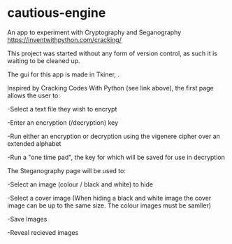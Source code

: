 # cautious-engine
An app to experiment with Cryptography and Seganography
https://inventwithpython.com/cracking/

This project was started without any form of version control, as such it is waiting to be cleaned up.

The gui for this app is made in Tkiner, .

Inspired by Cracking Codes With Python (see link above), the first page allows the user to:

-Select a text file they wish to encrypt

-Enter an encryption (/decryption) key

-Run either an encryption or decryption using the vigenere cipher over an extended alphabet

-Run a "one time pad", the key for which will be saved for use in decryption

The Steganography page will be used to:

-Select an image (colour / black and white) to hide

-Select a cover image (When hiding a black and white image the cover image can be up to the same size. The colour images must be samller)

-Save Images

-Reveal recieved images
